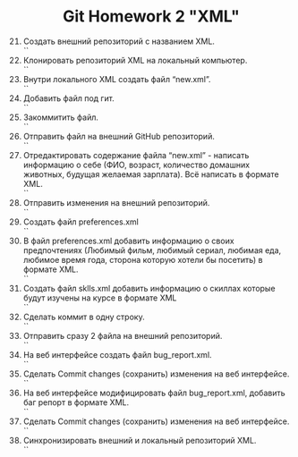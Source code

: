 <div align="center">

# Git Homework 2 "XML"

</div> 

 21. Создать внешний репозиторий c названием XML.  
 ``
 22. Клонировать репозиторий XML на локальный компьютер.  
 ``
 23. Внутри локального XML создать файл “new.xml”.  
 ``
 24. Добавить файл под гит.  
 ``
 25. Закоммитить файл.  
 ``
 26. Отправить файл на внешний GitHub репозиторий.  
 ``
 27. Отредактировать содержание файла “new.xml” - написать информацию о себе (ФИО, возраст, количество домашних животных, будущая желаемая зарплата). Всё написать в формате XML.  
 ``
 28. Отправить изменения на внешний репозиторий.  
 ``
 29. Создать файл preferences.xml  
 ``
 30. В файл preferences.xml добавить информацию о своих предпочтениях (Любимый фильм, любимый сериал, любимая еда, любимое время года, сторона которую хотели бы посетить) в формате XML.  
 ``
 31. Создать файл sklls.xml добавить информацию о скиллах которые будут изучены на курсе в формате XML  
 ``
 32. Сделать коммит в одну строку.  
 ``
 33. Отправить сразу 2 файла на внешний репозиторий.  
 ``
 34. На веб интерфейсе создать файл bug_report.xml.  
 ``
 35. Сделать Commit changes (сохранить) изменения на веб интерфейсе.  
 ``
 36. На веб интерфейсе модифицировать файл bug_report.xml, добавить баг репорт в формате XML.  
 ``
 37. Сделать Commit changes (сохранить) изменения на веб интерфейсе.  
 ``
 38. Синхронизировать внешний и локальный репозиторий XML.  
``
